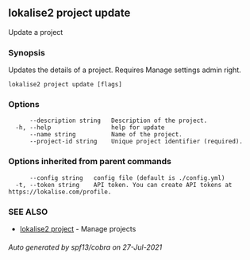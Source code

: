 ## lokalise2 project update

Update a project

### Synopsis

Updates the details of a project. Requires Manage settings admin right.

```
lokalise2 project update [flags]
```

### Options

```
      --description string   Description of the project.
  -h, --help                 help for update
      --name string          Name of the project.
      --project-id string    Unique project identifier (required).
```

### Options inherited from parent commands

```
      --config string   config file (default is ./config.yml)
  -t, --token string    API token. You can create API tokens at https://lokalise.com/profile.
```

### SEE ALSO

* [lokalise2 project](lokalise2_project.md)	 - Manage projects

###### Auto generated by spf13/cobra on 27-Jul-2021
